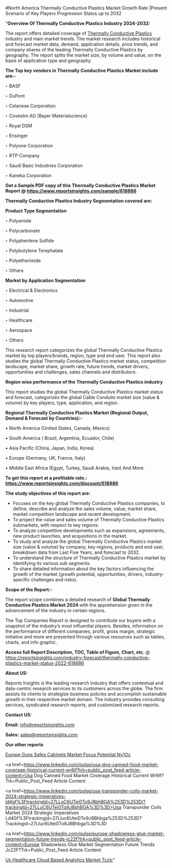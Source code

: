 #North America Thermally Conductive Plastics Market Growth Rate |Present Scenario of Key Players Progression Status up to 2032

"<strong>Overview Of Thermally Conductive Plastics Industry 2024-2032:</strong>

The report offers detailed coverage of <a href=https://www.reportsinsights.com/sample/618886>Thermally Conductive Plastics</a> industry and main market trends. The market research includes historical and forecast market data, demand, application details, price trends, and company shares of the leading Thermally Conductive Plastics by geography. The report splits the market size, by volume and value, on the basis of application type and geography.

<strong>The Top key vendors in Thermally Conductive Plastics Market include are:- </strong>

‣ BASF

‣ DuPont

‣ Celanese Corporation

‣ Covestro AG (Bayer Materialscience)

‣ Royal DSM

‣ Ensinger

‣ Polyone Corporation

‣ RTP Company

‣ Saudi Basic Industries Corporation

‣ Kaneka Corporation

<strong>Get a Sample PDF copy of this Thermally Conductive Plastics Market Report </strong><strong>@ <a href=https://www.reportsinsights.com/sample/618886 style=color:#0000ff;>https://www.reportsinsights.com/sample/618886</a> </strong>

<strong>Thermally Conductive Plastics Industry Segmentation covered are:</strong>

<strong>Product Type Segmentation</strong>

‣    Polyamide

‣ Polycarbonate

‣ Polyphenlene Sulfide

‣ Polybutylene Terephalate

‣ Polyetherimide

‣ Others

<strong>Market by Application Segmentation</strong>

‣   Electrical & Electronics

‣ Automotive

‣ Industrial

‣ Healthcare

‣ Aerospace

‣ Others

This research report categorizes the global Thermally Conductive Plastics market by top players/brands, region, type and end user. This report also studies the global Thermally Conductive Plastics market status, competition landscape, market share, growth rate, future trends, market drivers, opportunities and challenges, sales channels and distributors.

<strong>Region wise performance of the Thermally Conductive Plastics industry</strong><strong> </strong>

This report studies the global Thermally Conductive Plastics market status and forecast, categorizes the global Cable Conduits market size (value &amp; volume) by key players, type, application, and region. 

<strong>Regional Thermally Conductive Plastics Market (Regional Output, Demand &amp; Forecast by Countries):-</strong>

• North America (United States, Canada, Mexico)

• South America ( Brazil, Argentina, Ecuador, Chile)

• Asia Pacific (China, Japan, India, Korea)

• Europe (Germany, UK, France, Italy)

• Middle East Africa (Egypt, Turkey, Saudi Arabia, Iran) And More.

<strong>To get this report at a profitable rate.: <a href=https://www.reportsinsights.com/discount/618886 style=color:#0000ff;>https://www.reportsinsights.com/discount/618886</a></strong>

<strong>The study objectives of this report are:</strong>
<ul>
  <li>Focuses on the key global Thermally Conductive Plastics companies, to define, describe and analyze the sales volume, value, market share, market competition landscape and recent development.</li>
  <li>To project the value and sales volume of Thermally Conductive Plastics submarkets, with respect to key regions.</li>
  <li>To analyze competitive developments such as expansions, agreements, new product launches, and acquisitions in the market.</li>
  <li>To study and analyze the global Thermally Conductive Plastics market size (value &amp; volume) by company, key regions, products and end user, breakdown data from Last Five Years, and forecast to 2032.</li>
  <li>To understand the structure of Thermally Conductive Plastics market by identifying its various sub segments.</li>
  <li>To share detailed information about the key factors influencing the growth of the market (growth potential, opportunities, drivers, industry-specific challenges and risks).</li>
</ul>
<strong>Scope of the Report:-</strong><strong> </strong>

The report scope combines a detailed research of <strong>Global Thermally Conductive Plastics Market 2024 </strong>with the apprehension given in the advancement of the industry in certain regions.

The Top Companies Report is designed to contribute our buyers with a snapshot of the industry’s most influential players. Besides, information on the performance of different companies, profit, gross margin, strategic initiative and more are presented through various resources such as tables, charts, and info graphic.

<strong>Access full Report Description, TOC, Table of Figure, Chart, etc. </strong>@   <a href=https://reportsinsights.com/industry-forecast/thermally-conductive-plastics-market-status-2022-618886 style=color:#0000ff;>https://reportsinsights.com/industry-forecast/thermally-conductive-plastics-market-status-2022-618886</a>

<strong>About US:</strong>

Reports Insights is the leading research industry that offers contextual and data-centric research services to its customers across the globe. The firm assists its clients to strategize business policies and accomplish sustainable growth in their respective market domain. The industry provides consulting services, syndicated research reports, and customized research reports.

<strong>Contact US:</strong>

<p class=""""><b>Email:</b> <a href=mailto:info@reportsinsights.com>info@reportsinsights.com</a></p>
<p class=""""><b>Sales:</b> <a href=mailto:sales@reportsinsights.com>sales@reportsinsights.com</a></p>

<strong>Our other reports</strong>

<a href=https://www.linkedin.com/pulse/europe-guns-safes-cabinets-market-focus-potential-nv1oc/>Europe Guns Safes Cabinets Market Focus Potential Nv1Oc</a>

<a href=https://www.linkedin.com/pulse/usa-dog-canned-food-market-coverage-historical-current-wr6if?trk=public_post_feed-article-content>Usa Dog Canned Food Market Coverage Historical Current Wr6If?Trk=Public_Post_Feed Article Content</a>

<a href=https://www.linkedin.com/pulse/usa-transponder-coils-market-2024-strategic-imperatives-ld4gf%3FtrackingId=27LLuC6UTei0To9J8bhBGA%253D%253D/?trackingId=27LLuC6UTei0To9J8bhBGA%3D%3D>Usa Transponder Coils Market 2024 Strategic Imperatives Ld4Gf%3Ftrackingid=27Lluc6Utei0To9J8Bhbga%253D%253D?Trackingid=27Lluc6Utei0To9J8Bhbga%3D%3D</a>

<a href=https://www.linkedin.com/pulse/europe-shadowless-glue-market-segmentation-future-trends-jc22f?trk=public_post_feed-article-content>Europe Shadowless Glue Market Segmentation Future Trends Jc22F?Trk=Public_Post_Feed Article Content</a>

<a href=https://www.linkedin.com/pulse/us-healthcare-cloud-based-analytics-market-tczjc/>Us Healthcare Cloud Based Analytics Market Tczjc</a>"
